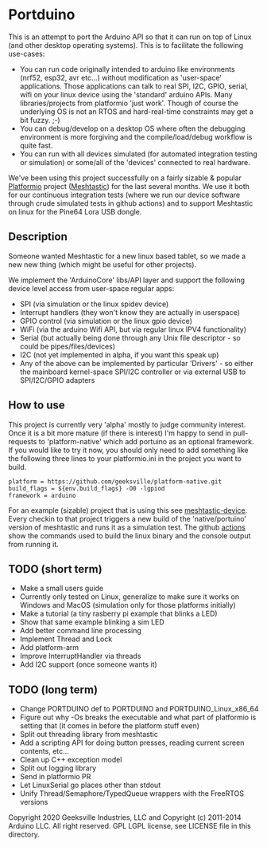 # Portduino

This is an attempt to port the Arduino API so that it can run on top of Linux (and other desktop operating systems).  This is to facilitate the following use-cases:

- You can run code originally intended to arduino like environments (nrf52, esp32, avr etc...) without modification as 'user-space' applications.  Those applications can talk to real SPI, I2C, GPIO, serial, wifi on your linux device using the 'standard' arduino APIs.  Many libraries/projects from platformio 'just work'.  Though of course the underlying OS is not an RTOS and hard-real-time constraints may get a bit fuzzy. ;-)
- You can debug/develop on a desktop OS where often the debugging environment is more forgiving and the compile/load/debug workflow is quite fast.
- You can run with all devices simulated (for automated integration testing or simulation) or some/all of the 'devices' connected to real hardware.

We've been using this project successfully on a fairly sizable & popular [Platformio](https://platformio.org/) project ([Meshtastic](https://github.com/meshtastic/)) for the last several months.  We use it both for our continuous integration tests (where we run our device software through crude simulated tests in github actions) and to support Meshtastic on linux for the Pine64 Lora USB dongle.

## Description

Someone wanted Meshtastic for a new linux based tablet, so we made a new new thing (which might be useful for other projects).

We implement the 'ArduinoCore' libs/API layer and support the following device level access from user-space regular apps:

- SPI (via simulation or the linux spidev device)
- Interrupt handlers (they won't know they are actually in userspace)
- GPIO control (via simulation or the linux gpio device)
- WiFi (via the arduino Wifi API, but via regular linux IPV4 functionality)
- Serial (but actually being done through any Unix file descriptor - so could be pipes/files/devices)
- I2C (not yet implemented in alpha, if you want this speak up)
- Any of the above can be implemented by particular 'Drivers' - so either the mainboard kernel-space SPI/I2C controller or via external USB to SPI/I2C/GPIO adapters

## How to use

This project is currently very 'alpha' mostly to judge community interest.  Once it is a bit more mature (if there is interest) I'm happy to send in pull-requests to 'platform-native' which add portuino as an optional framework.  If you would like to try it now, you should only need to add something like the following three lines
to your platformio.ini in the project you want to build.

```
platform = https://github.com/geeksville/platform-native.git 
build_flags = ${env.build_flags} -O0 -lgpiod 
framework = arduino
```

For an example (sizable) project that is using this see [meshtastic-device](https://github.com/meshtastic/Meshtastic-device).  Every checkin to that project triggers a new build of the 'native/portuino' version of meshtastic and runs it as a simulation test.  The github [actions](https://github.com/meshtastic/Meshtastic-device/actions) show the commands used to build the linux binary and the console output from running it.

## TODO (short term)

- Make a small users guide
- Currently only tested on Linux, generalize to make sure it works on Windows and MacOS (simulation only for those platforms initially)
- Make a tutorial (a tiny rasberry pi example that blinks a LED)
- Show that same example blinking a sim LED
- Add better command line processing
- Implement Thread and Lock
- Add platform-arm
- Improve InterruptHandler via threads
- Add I2C support (once someone wants it)

## TODO (long term)

- Change PORTDUINO def to PORTDUINO and PORTDUINO_Linux_x86_64
- Figure out why -Os breaks the executable and what part of platformio is setting that (it comes in before the platform stuff even)
- Split out threading library from meshtastic
- Add a scripting API for doing button presses, reading current screen contents, etc...
- Clean up C++ exception model
- Split out logging library
- Send in platformio PR
- Let LinuxSerial go places other than stdout
- Unify Thread/Semaphore/TypedQueue wrappers with the FreeRTOS versions

Copyright 2020 Geeksville Industries, LLC and Copyright (c) 2011-2014 Arduino LLC.  All right reserved. GPL LGPL license, see LICENSE file in this directory.